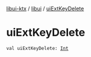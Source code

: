 [libui-ktx](../index.md) / [libui](index.md) / [uiExtKeyDelete](./ui-ext-key-delete.md)

# uiExtKeyDelete

`val uiExtKeyDelete: `[`Int`](https://kotlinlang.org/api/latest/jvm/stdlib/kotlin/-int/index.html)